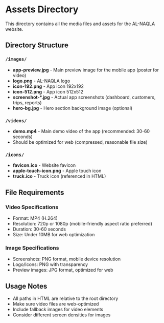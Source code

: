 # Assets Directory

This directory contains all the media files and assets for the AL-NAQLA website.

## Directory Structure

### `/images/`
- **app-preview.jpg** - Main preview image for the mobile app (poster for video)
- **logo.png** - AL-NAQLA logo
- **icon-192.png** - App icon 192x192
- **icon-512.png** - App icon 512x512
- **screenshot-*.jpg** - Actual app screenshots (dashboard, customers, trips, reports)
- **hero-bg.jpg** - Hero section background image (optional)

### `/videos/`
- **demo.mp4** - Main demo video of the app (recommended: 30-60 seconds)
- Should be optimized for web (compressed, reasonable file size)

### `/icons/`
- **favicon.ico** - Website favicon
- **apple-touch-icon.png** - Apple touch icon
- **truck.ico** - Truck icon (referenced in HTML)

## File Requirements

### Video Specifications
- Format: MP4 (H.264)
- Resolution: 720p or 1080p (mobile-friendly aspect ratio preferred)
- Duration: 30-60 seconds
- Size: Under 10MB for web optimization

### Image Specifications
- Screenshots: PNG format, mobile device resolution
- Logo/Icons: PNG with transparency
- Preview images: JPG format, optimized for web

## Usage Notes

- All paths in HTML are relative to the root directory
- Make sure video files are web-optimized
- Include fallback images for video elements
- Consider different screen densities for images